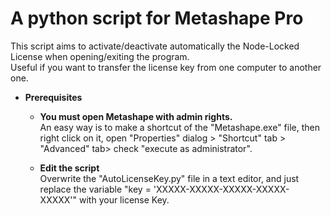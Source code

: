 # A python script for Metashape Pro

This script aims to activate/deactivate automatically the Node-Locked License when opening/exiting the program.  
Useful if you want to transfer the license key from one computer to another one.

* __Prerequisites__

  - __You must open Metashape with admin rights.__  
    An easy way is to make a shortcut of the "Metashape.exe" file, then right click on it, open "Properties" dialog > "Shortcut" tab >         "Advanced" tab> check "execute as administrator".
    
  - __Edit the script__  
    Overwrite the "AutoLicenseKey.py" file in a text editor, and just replace the variable "key = 'XXXXX-XXXXX-XXXXX-XXXXX-XXXXX'" with       your license Key.
  
